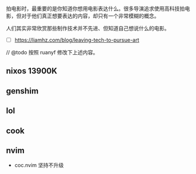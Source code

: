 拍电影时，最重要的是你知道你想用电影表达什么。很多导演追求使用高科技拍电影，但对于他们真正想要表达的内容，却只有一个非常模糊的概念。

人们其实非常欣赏那些制作技术并不先进、但知道自己想说什么的电影。

- [ ] https://liamhz.com/blog/leaving-tech-to-pursue-art

// @todo 按照 ruanyf 修改下上述内容。

## nixos 13900K
## genshim
## lol
## cook
## nvim
- coc.nvim 坚持不升级

